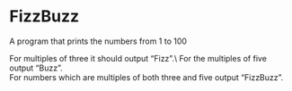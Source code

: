 # FizzBuzz

A program that prints the numbers from 1 to 100

  For multiples of three it should output “Fizz”.\ 
  For the multiples of five output “Buzz”.\
  For numbers which are multiples of both three and five output “FizzBuzz”.
